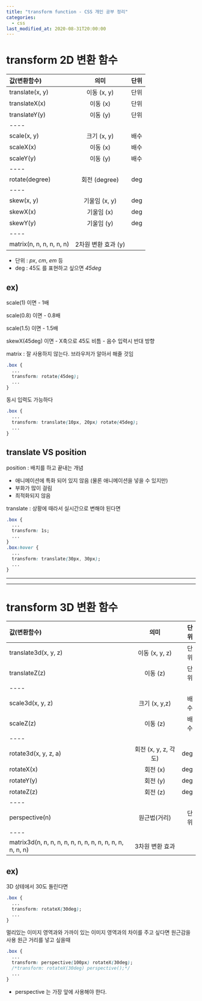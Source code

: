 ```yaml
---
title: "transform function - CSS 개인 공부 정리"
categories: 
  - css
last_modified_at: 2020-08-31T20:00:00
---
```


# transform 2D 변환 함수

| 값(변환함수) | 의미 | 단위 |
|:---|:---:|---:|
| translate(x, y) | 이동 (x, y) | 단위 |
| translateX(x) | 이동 (x) | 단위 |
| translateY(y) | 이동 (y) | 단위 |
|----
| scale(x, y) | 크기 (x, y) | 배수 |
| scaleX(x) | 이동 (x) | 배수 |
| scaleY(y) | 이동 (y) | 배수 |
|----
| rotate(degree) | 회전 (degree) | deg |
|----
| skew(x, y) | 기울임 (x, y) | deg |
| skewX(x) | 기울임 (x) | deg |
| skewY(y) | 기울임 (y) | deg |
|----
| matrix(n, n, n, n, n, n) | 2차원 변환 효과 (y) |  |

* 단위 : *px*, *cm*, *em* 등
* deg : 45도 를 표현하고 싶으면 *45deg*

## ex)

scale(1) 이면 - 1배

scale(0.8) 이면 - 0.8배

scale(1.5) 이면 - 1.5배

skewX(45deg) 이면 - X축으로 45도 비틈 - 음수 입력시 반대 방향

matrix : 잘 사용하지 않는다. 브라우저가 알아서 해줄 것임

```css
.box {
  ...
  transform: rotate(45deg);
  ...
}
```

동시 입력도 가능하다

```css
.box {
  ...
  transform: translate(10px, 20px) rotate(45deg);
  ...
}
```


## translate VS position

position : 배치를 하고 끝내는 개념
- 애니메이션에 특화 되어 있지 않음 (물론 애니메이션을 넣을 수 있지만)
- 부화가 많이 걸림
- 최적화되지 않음

translate : 상황에 때라서 실시간으로 변해야 된다면


```css
.box {
  ...
  transform: 1s;
  ...
}
.box:hover {
  ...
  transform: translate(30px, 30px);
  ...
}
```

---
---
# transform 3D 변환 함수

| 값(변환함수) | 의미 | 단위 |
|:---|:---:|---:|
| translate3d(x, y, z) | 이동 (x, y, z) | 단위 |
| translateZ(z) | 이동 (z) | 단위 |
|----
| scale3d(x, y, z) | 크기 (x, y,z) | 배수 |
| scaleZ(z) | 이동 (z) | 배수 |
|----
| rotate3d(x, y, z, a) | 회전 (x, y, z, 각도) | deg |
| rotateX(x) | 회전 (x) | deg |
| rotateY(y) | 회전 (y) | deg |
| rotateZ(z) | 회전 (z) | deg |
|----
| perspective(n) | 원근법(거리) | 단위 |
|----
| matrix3d(n, n, n, n, n, n, n, n, n, n, n, n, n, n, n, n) | 3차원 변환 효과 |  |

## ex)

3D 상테에서 30도 돌린다면
```css
.box {
  ...
  transform: rotateX(30deg);
  ...
}
```

멀리있는 이미지 영역과와 가까이 있는 이미지 영역과의 차이를 주고 싶다면 원근감을 사용
원근 거리를 넣고 싶을때
```css
.box {
  ...
  transform: perspective(100px) rotateX(30deg);
  /*transform: rotateX(30deg) perspective();*/
  ...
}
```

* perspective 는 가장 앞에 사용해야 한다.


